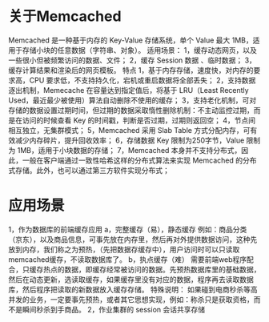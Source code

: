 # 关于Memcached
Memcached 是一种基于内存的 Key-Value 存储系统，单个 Value 最大 1MB，适用于存储小块的任意数据（字符串、对象）。
适用场景：
    1，缓存动态网页，以及一些很小但被频繁访问的数据、文件；
    2，缓存 Session 数据 、临时数据；
    3，缓存计算结果和渲染后的网页模板。
特点
    1，基于内存存储，速度快，对内存的要求高，CPU 要求低，不支持持久化，宕机或重启数据将全部丢失；
    2，支持数据逐出机制，Memecache 在容量达到指定值后，将基于 LRU（Least Recently Used，最近最少被使用）算法自动删除不使用的缓存；
    3，支持老化机制，可对存储的数据设置过期时间，但过期的数据采取惰性删除机制：不主动监控过期，而是在访问的时候查看 Key 的时间戳，判断是否过期，过期则返回空；
    4，节点间相互独立，无集群模式；
    5，Memcached 采用 Slab Table 方式分配内存，可有效减少内存碎片，提升回收效率；
    6，存储数据 Key 限制为250字节，Value 限制为 1MB，适用于小块数据的存储；
    7，Memcached 本身并不支持分布式，因此，一般在客户端通过一致性哈希这样的分布式算法来实现 Memcached 的分布式存储。此外，也可以通过第三方软件实现分布式；
# 应用场景
1，作为数据库的前端缓存应用
    a，完整缓存（易），静态缓存
        例如：商品分类（京东），以及商品信息，可事先放在内存里，然后再对外提供数据访问，这种先放到内存，我们称之为预热，（先把数据存缓存中），用户访问时可以只读取memcached缓存，不读取数据库了。
    b，执点缓存（难）
        需要前端web程序配合，只缓存热点的数据，即缓存经常被访问的数据。先预热数据库里的基础数据，然后在动态更新，选读取缓存，如果缓存里没有对应的数据，程序再去读取数据库，然后程序把读取的新数据放入缓存存储。
    特殊说明：
        如果碰到电商秒杀等高并发的业务，一定要事先预热，或者其它思想实现，例如：称杀只是获取资格，而不是瞬间秒杀到手商品。
2，作业集群的 session 会话共享存储

